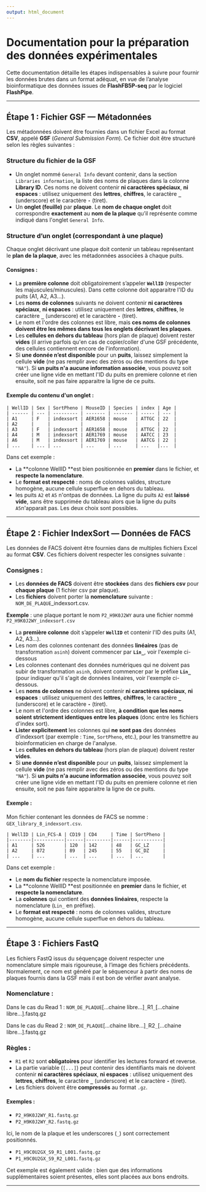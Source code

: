 ```yaml
---
output: html_document
---
```


# Documentation pour la préparation des données expérimentales

Cette documentation détaille les étapes indispensables à suivre pour fournir les données brutes dans un format adéquat, en vue de l’analyse bioinformatique des données issues de **FlashFB5P-seq** par le logiciel **FlashPipe**.

---

## Étape 1 : Fichier GSF — Métadonnées

Les métadonnées doivent être fournies dans un fichier Excel au format **CSV**, appelé **GSF** (*General Submission Form*). Ce fichier doit être structuré selon les règles suivantes :

### Structure du fichier de la GSF

- Un onglet nommé `General Info` devant contenir, dans la section `Libraries information`, la liste des noms de plaques dans la colonne **Library ID**. Ces noms ne doivent contenir **ni caractères spéciaux**, **ni espaces** : utilisez uniquement des **lettres**, **chiffres**, le caractère **`_`** (underscore) et le caractère **`-`** (tiret).
- Un **onglet (feuille)** par **plaque**. Le **nom de chaque onglet** doit correspondre **exactement** au **nom de la plaque** qu’il représente comme indiqué dans l'onglet `General Info`.


### Structure d’un onglet (correspondant à une plaque)

Chaque onglet décrivant une plaque doit contenir un tableau représentant le **plan de la plaque**, avec les métadonnées associées à chaque puits.

#### Consignes :

- La **première colonne** doit obligatoirement s’appeler **`WellID`** (respecter les majuscules/minuscules). Dans cette colonne doit apparaitre l'ID du puits (A1, A2, A3...).
- Les **noms de colonnes** suivants ne doivent contenir **ni caractères spéciaux**, **ni espaces** : utilisez uniquement des **lettres**, **chiffres**, le caractère **`_`** (underscore) et le caractère **`-`** (tiret).
- Le nom et l'ordre des colonnes est libre, mais **ces noms de colonnes doivent être les mêmes dans tous les onglets décrivant les plaques**.
- Les **cellules en dehors du tableau** (hors plan de plaque) doivent rester **vides** (il arrive parfois qu'en cas de copier/coller d'une GSF précédente, des cellules contiennent encore de l'information).
- Si **une donnée n’est disponible** pour un **puits**, laissez simplement la cellule **vide** (ne pas remplir avec des zéros ou des mentions du type `"NA"`). Si **un puits n'a aucune information associée**, vous pouvez soit créer une ligne vide en mettant l'ID du puits en premiere colonne et rien ensuite, soit ne pas faire apparaitre la ligne de ce puits.

#### Exemple du contenu d'un onglet :

```
| WellID | Sex | SortPheno | MouseID | Species | index | Age |
| ------ | --- | --------- | ------- | ------- | ----- | --- | 
| A1     | F   | indexsort | AER1658 | mouse   | ATTGC | 22  |
| A2     |     |           |         |         |       |     |
| A3     | F   | indexsort | AER1658 | mouse   | ATTGC | 22  |
| A4     | M   | indexsort | AER1769 | mouse   | AATCC | 23  | 
| A6     | M   | indexsort | AER1769 | mouse   | AATCG | 22  | 
| ...    | ... | ...       | ...     | ...     | ...   |...  |
```

Dans cet exemple :

- La **colonne WellID **est bien positionnée en **premier** dans le fichier, et **respecte la nomenclature**.
- Le **format est respecté** : noms de colonnes valides, structure homogène, aucune cellule superflue en dehors du tableau.
- les puits `A2` et `A5` n'ontpas de données. La ligne du puits `A2` est **laissé vide**, sans être supprimée du tableau alors que la ligne du puits `A5`n'apparait pas. Les deux choix sont possibles.


---

## Étape 2 : Fichier IndexSort — Données de FACS

Les données de FACS doivent être fournies dans de multiples fichiers Excel au format **CSV**. Ces fichiers doivent respecter les consignes suivante :

### Consignes :

- Les **données de FACS** doivent être **stockées** dans des **fichiers csv** pour **chaque plaque** (1 fichier csv par plaque).
- Les **fichiers** doivent porter la **nomenclature** suivante : `NOM_DE_PLAQUE`_indexsort.csv.

**Exemple** : une plaque portant le nom `P2_H9K0J2WY` aura une fichier nommé `P2_H9K0J2WY_indexsort.csv`

- La **première colonne** doit s’appeler **`WellID`** et contenir l'ID des puits  (A1, A2, A3...).
- Les nom des colonnes contenant des données **linéaires** (pas de transformation `asinh`) doivent commencer par **`Lin_`**, voir l'exemple ci-dessous
- Les colonnes contenant des données numériques qui ne doivent pas subir de transformation `asinh`, doivent commencer par le préfixe **`Lin_`** (pour indiquer qu'il s'agit de données linéaires, voir l'exemple ci-dessous. 
- Les **noms de colonnes** ne doivent contenir **ni caractères spéciaux**, **ni espaces** : utilisez uniquement des **lettres**, **chiffres**, le caractère **`_`** (underscore) et le caractère **`-`** (tiret).
- Le nom et l'ordre des colonnes est libre, **à condition que les noms soient strictement identiques entre les plaques** (donc entre les fichiers d'index sort).
- **Lister explicitement** les colonnes qui **ne sont pas** des données d’indexsort (par exemple : `Time`, `SortPheno`, etc.), pour les transmettre au bioinformaticien en charge de l'analyse.
- Les **cellules en dehors du tableau** (hors plan de plaque) doivent rester **vides**.
- Si **une donnée n’est disponible** pour un **puits**, laissez simplement la cellule **vide** (ne pas remplir avec des zéros ou des mentions du type `"NA"`). Si **un puits n'a aucune information associée**, vous pouvez soit créer une ligne vide en mettant l'ID du puits en premiere colonne et rien ensuite, soit ne pas faire apparaitre la ligne de ce puits.

#### Exemple :

Mon fichier contenant les données de FACS se nomme : `GEX_library_8_indexsort.csv`.

```
| WellID | Lin_FCS-A | CD19 | CD4     | Time | SortPheno |
|--------|-----------|------|---------|------|-----------|
| A1     | 526       | 120  | 142     | 48   | GC_LZ     |
| A2     | 872       | 89   | 245     | 55   | GC_DZ     |
| ...    | ...       | ...  | ...     | ...  | ...       |
```

Dans cet exemple :

- Le **nom du fichier** respecte la nomenclature imposée.
- La **colonne WellID **est positionnée en **premier** dans le fichier, et **respecte la nomenclature**.
- La **colonnes** qui contient des **données linéaires**, respecte la nomenclature (`Lin_` en préfixe).
- Le **format est respecté** : noms de colonnes valides, structure homogène, aucune cellule superflue en dehors du tableau.

---

## Étape 3 : Fichiers FastQ

Les fichiers FastQ issus du séquençage doivent respecter une nomenclature simple mais rigoureuse, à l’image des fichiers précédents. Normalement, ce nom est généré par le séquenceur à partir des noms de plaques fournis dans la GSF mais il est bon de vérifier avant analyse.

### Nomenclature :

Dans le cas du Read 1 :
`NOM_DE_PLAQUE`[...chaine libre...]`_`R1`_`[...chaine libre...].fastq.gz

Dans le cas du Read 2 :
`NOM_DE_PLAQUE`[...chaine libre...]`_`R2`_`[...chaine libre...].fastq.gz

### Règles :

- `R1` et `R2` sont **obligatoires** pour identifier les lectures forward et reverse.
- La partie variable (`[...]`) peut contenir des identifiants mais ne doivent contenir **ni caractères spéciaux**, **ni espaces** : utilisez uniquement des **lettres**, **chiffres**, le caractère **`_`** (underscore) et le caractère **`-`** (tiret).
- Les fichiers doivent être **compressés** au format `.gz`.

#### Exemples :

- `P2_H9K0J2WY_R1.fastq.gz`
- `P2_H9K0J2WY_R2.fastq.gz`

Ici, le nom de la plaque et les underscores (`_`) sont correctement positionnés.

- `P1_H9C0U2GX_S9_R1_L001.fastq.gz`
- `P1_H9C0U2GX_S9_R2_L001.fastq.gz`

Cet exemple est également valide : bien que des informations supplémentaires soient présentes, elles sont placées aux bons endroits.

---

